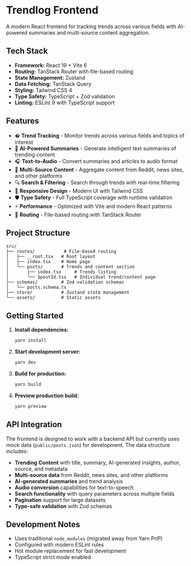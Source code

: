 # Trendlog Frontend

A modern React frontend for tracking trends across various fields with AI-powered summaries and multi-source content aggregation.

## Tech Stack

- **Framework:** React 19 + Vite 6
- **Routing:** TanStack Router with file-based routing
- **State Management:** Zustand
- **Data Fetching:** TanStack Query
- **Styling:** Tailwind CSS 4
- **Type Safety:** TypeScript + Zod validation
- **Linting:** ESLint 9 with TypeScript support

## Features

- � **Trend Tracking** - Monitor trends across various fields and topics of interest
- 🤖 **AI-Powered Summaries** - Generate intelligent text summaries of trending content
- 🎧 **Text-to-Audio** - Convert summaries and articles to audio format
- 📰 **Multi-Source Content** - Aggregate content from Reddit, news sites, and other platforms
- 🔍 **Search & Filtering** - Search through trends with real-time filtering
- 📱 **Responsive Design** - Modern UI with Tailwind CSS
- 🛡️ **Type Safety** - Full TypeScript coverage with runtime validation
- ⚡ **Performance** - Optimized with Vite and modern React patterns
- 🧭 **Routing** - File-based routing with TanStack Router

## Project Structure

```
src/
├── routes/           # File-based routing
│   ├── __root.tsx   # Root layout
│   ├── index.tsx    # Home page
│   └── posts/       # Trends and content section
│       ├── index.tsx     # Trends listing
│       └── $postId.tsx   # Individual trend/content page
├── schemas/         # Zod validation schemas
│   └── posts.schema.ts
├── store/           # Zustand state management
└── assets/          # Static assets
```

## Getting Started

1. **Install dependencies:**
   ```bash
   yarn install
   ```

2. **Start development server:**
   ```bash
   yarn dev
   ```

3. **Build for production:**
   ```bash
   yarn build
   ```

4. **Preview production build:**
   ```bash
   yarn preview
   ```

## API Integration

The frontend is designed to work with a backend API but currently uses mock data (`public/posts.json`) for development. The data structure includes:

- **Trending Content** with title, summary, AI-generated insights, author, source, and metadata
- **Multi-source data** from Reddit, news sites, and other platforms
- **AI-generated summaries** and trend analysis
- **Audio conversion** capabilities for text-to-speech
- **Search functionality** with query parameters across multiple fields
- **Pagination** support for large datasets
- **Type-safe validation** with Zod schemas

## Development Notes

- Uses traditional `node_modules` (migrated away from Yarn PnP)
- Configured with modern ESLint rules
- Hot module replacement for fast development
- TypeScript strict mode enabled
